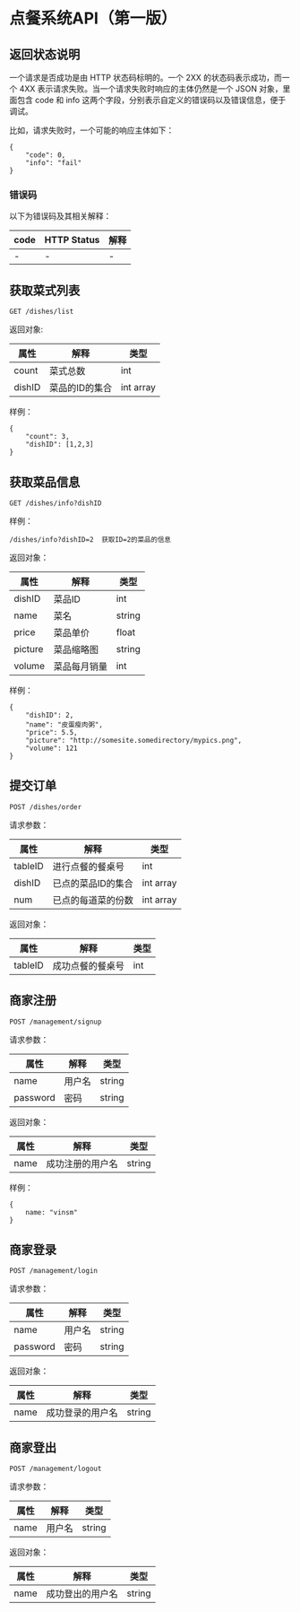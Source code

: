 # 点餐系统API（第一版）
## 返回状态说明
一个请求是否成功是由 HTTP 状态码标明的。一个 2XX 的状态码表示成功，而一个 4XX 表示请求失败。当一个请求失败时响应的主体仍然是一个 JSON 对象，里面包含 code 和 info 这两个字段，分别表示自定义的错误码以及错误信息，便于调试。

比如，请求失败时，一个可能的响应主体如下：

    {
        "code": 0,
        "info": "fail"
    }

### 错误码
以下为错误码及其相关解释：

|code|HTTP Status|解释|
|---|---|---|
|-|-|-|


## 获取菜式列表
    GET /dishes/list
    
返回对象:

属性|解释|类型
-|-|-
count|菜式总数|int
dishID|菜品的ID的集合|int array

样例：

    {
        "count": 3,
        "dishID": [1,2,3]
    }

## 获取菜品信息
    GET /dishes/info?dishID

样例：

    /dishes/info?dishID=2  获取ID=2的菜品的信息
    
返回对象：

属性|解释|类型
-|-|-
dishID|菜品ID|int
name|菜名|string
price|菜品单价|float
picture|菜品缩略图|string
volume|菜品每月销量|int

样例：

    {
        "dishID": 2,
        "name": "皮蛋瘦肉粥",
        "price": 5.5,
        "picture": "http://somesite.somedirectory/mypics.png",
        "volume": 121
    }
    
## 提交订单
    POST /dishes/order
    
请求参数：

属性|解释|类型
-|-|-
tableID|进行点餐的餐桌号|int
dishID|已点的菜品ID的集合|int array
num|已点的每道菜的份数|int array

返回对象：

属性|解释|类型
-|-|-
tableID|成功点餐的餐桌号|int

## 商家注册
    POST /management/signup
    
请求参数：

属性|解释|类型
-|-|-
name|用户名|string
password|密码|string

返回对象：

属性|解释|类型
-|-|-
name|成功注册的用户名|string

样例：

    {
        name: "vinsm"
    }

## 商家登录
    POST /management/login
    
请求参数：

属性|解释|类型
-|-|-
name|用户名|string
password|密码|string

返回对象：

属性|解释|类型
-|-|-
name|成功登录的用户名|string

## 商家登出
    POST /management/logout
    
请求参数：

属性|解释|类型
-|-|-
name|用户名|string

返回对象：

属性|解释|类型
-|-|-
name|成功登出的用户名|string

